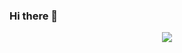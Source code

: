 ### Hi there 👋
<p align="center">
  <a href="https://skillicons.dev">
    <img src="https://skillicons.dev/icons?i=aws,bash,gcp,git,github,py,pytorch,r,sqlite,tensorflow,wasm&theme=dark" />
  </a>
</p>
